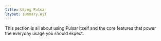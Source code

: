 ```yaml
---
title: Using Pulsar
layout: summary.ejs
---
```


This section is all about using Pulsar itself and the core features that power the everyday usage you should expect.
